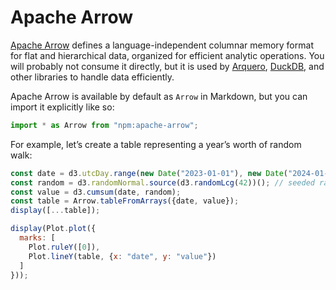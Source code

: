 # Apache Arrow

[Apache Arrow](https://arrow.apache.org/) defines a language-independent columnar memory format for flat and hierarchical data, organized for efficient analytic operations. You will probably not consume it directly, but it is used by [Arquero](arquero), [DuckDB](duckdb), and other libraries to handle data efficiently.

Apache Arrow is available by default as `Arrow` in Markdown, but you can import it explicitly like so:

```js echo
import * as Arrow from "npm:apache-arrow";
```

For example, let’s create a table representing a year’s worth of random walk:

```js echo
const date = d3.utcDay.range(new Date("2023-01-01"), new Date("2024-01-02"));
const random = d3.randomNormal.source(d3.randomLcg(42))(); // seeded random
const value = d3.cumsum(date, random);
const table = Arrow.tableFromArrays({date, value});
display([...table]);
```

```js echo
display(Plot.plot({
  marks: [
    Plot.ruleY([0]),
    Plot.lineY(table, {x: "date", y: "value"})
  ]
}));
```
